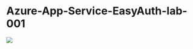 # Azure-App-Service-EasyAuth-lab-001

<a href="https://portal.azure.com/#create/Microsoft.Template/uri/https%3A%2F%2Fazuredeploy.net%2F%3Frepository%3Dhttps%3A%2F%2Fgithub.com%2Fvijaysaayi%2FAzure-App-Service-EasyAuth-lab-001%3Fptmpl%3Dhttps%3A%2F%2Fgithub.com%2Fvijaysaayi%2FAzure-App-Service-EasyAuth-lab-001%2Fblob%2Fmaster%2Fparameters.azuredeploy.json" target="_blank">
    <img src="https://azurecomcdn.azureedge.net/mediahandler/acomblog/media/Default/blog/deploybutton.png"/>
</a>
